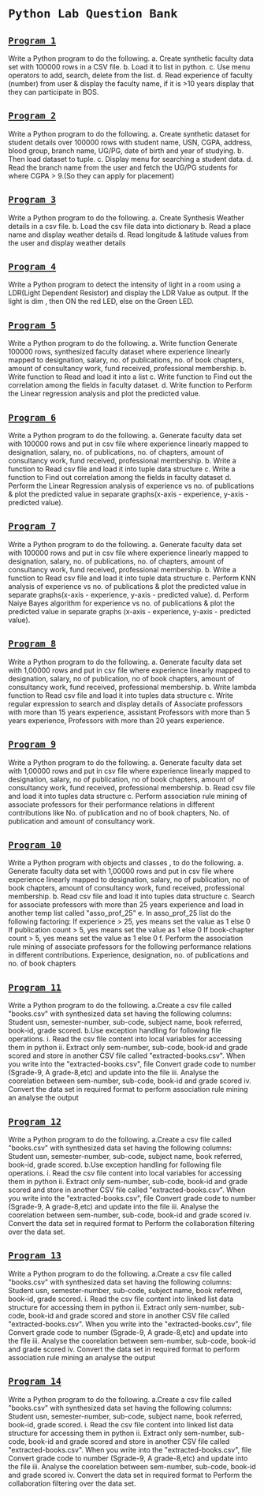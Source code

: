 # `Python Lab Question Bank`

## [`Program 1`](program1.py)

Write a Python program to do the following.
a. Create synthetic faculty data set with 100000 rows in a CSV file. 
b. Load it to list in python. 
c. Use menu operators to add, search, delete from the list. 
d. Read experience of faculty (number) from user & display the faculty name, if it is >10 years display that they can participate in BOS.

## [`Program 2`](program2.py)

Write a Python program to do the following.
a. Create synthetic dataset for student details over 100000 rows with student name, USN, CGPA, address, blood group, branch name, UG/PG, date of birth and year of studying. 
b. Then load dataset to tuple. 
c. Display menu for searching a student data. 
d. Read the branch name from the user and fetch the UG/PG students for where CGPA > 9.(So they can apply for placement)

## [`Program 3`](program3.py)

Write a Python program to do the following.
a. Create Synthesis Weather details in a csv file. 
b. Load the csv file data into dictionary
b. Read a place name and display weather details
d. Read longitude & latitude values from the user and display weather details 

## [`Program 4`](program4.py)

Write a Python program to detect the intensity of light in a room using a LDR(Light Dependent Resistor) and display the LDR Value as output. If the light is dim , then ON the red LED, else on the Green LED.

## [`Program 5`]()

Write a Python program to do the following.
a. Write function Generate 100000 rows, synthesized faculty dataset where experience linearly mapped to designation, salary, no. of publications, no. of book chapters, amount of consultancy work, fund received, professional membership.
b. Write function to  Read and load it into a list
c. Write function to Find out the correlation among the fields in faculty dataset.
d. Write function to Perform the Linear regression analysis and plot the predicted value.

## [`Program 6`]()

Write a Python program to do the following.
a. Generate faculty data set with 100000 rows and put in csv file  where experience linearly mapped to designation, salary, no. of publications, no. of chapters, amount of consultancy work, fund received, professional membership.
b. Write a function to Read csv file and load it into tuple  data structure
c. Write a function to Find out correlation among the fields in faculty dataset
d. Perform the Linear Regression analysis of experience vs no. of publications & plot the predicted value in separate graphs(x-axis - experience, y-axis - predicted value).

## [`Program 7`]()

Write a Python program to do the following.
a. Generate faculty data set with 100000 rows and put in csv file  where experience linearly mapped to designation, salary, no. of publications, no. of chapters, amount of consultancy work, fund received, professional membership.
b. Write a function to Read csv file and load it into tuple  data structure
c. Perform KNN analysis of experience vs no. of publications & plot the predicted value in separate graphs(x-axis - experience, y-axis - predicted value).
d. Perform Naiye Bayes algorithm for experience vs no. of publications & plot the predicted value in separate graphs (x-axis - experience, y-axis - predicted value).

## [`Program 8`]()

Write a Python program to do the following.
a. Generate faculty data set with 1,00000 rows and put in csv file where experience linearly mapped to designation, salary, no of publication, no of book chapters, amount of consultancy work, fund received, professional membership.
b. Write lambda function to Read csv file and load it into tuples data structure
c. Write  regular expression to search and display details of Associate professors with more than 15 years experience, assistant Professors with more than 5 years experience, Professors with more than 20 years experience.

## [`Program 9`]()

Write a Python program to do the following.
a.	Generate faculty data set with 1,00000 rows and put in csv file where experience linearly mapped to designation, salary, no of publication, no of book chapters, amount of consultancy work, fund received, professional membership.
b.	Read csv file and load it into tuples data structure
c.	Perform association rule mining of associate professors for their performance relations in different contributions like No. of publication and no of book chapters, No. of publication and amount of consultancy work.

## [`Program 10`]()

Write a Python program with objects and classes , to do the following.
a. Generate faculty data set with 1,00000 rows and put in csv file where experience linearly mapped to designation, salary, no of publication, no of book chapters, amount of consultancy work, fund received, professional membership.
b. Read csv file and load it into tuples data structure
c. Search for associate professors with more than 25 years experience and load in another temp list called "asso_prof_25"
e. In asso_prof_25 list do the following factoring:
If experience > 25, yes means set the value as 1 else 0
If publication count > 5, yes means set the value as 1 else 0
If book-chapter count > 5, yes means set the value as 1 else 0
f. Perform the association rule mining of associate professors for the following performance relations in different contributions.
Experience, designation, no. of publications and no. of book chapters

## [`Program 11`]()

Write a Python program to do the following.
a.Create a csv file called "books.csv" with synthesized data set having the following columns: Student usn, semester-number, sub-code, subject name, book referred, book-id, grade scored.
b.Use exception handling for following file operations.
     i. Read the csv file content into local variables for accessing them in python
     ii. Extract only sem-number, sub-code, book-id and grade scored and store in another CSV file called "extracted-books.csv".
     When you write into the "extracted-books.csv", file Convert grade code to number (Sgrade-9, A grade-8,etc) and update into the file
     iii. Analyse the coorelation between sem-number, sub-code, book-id and grade scored
     iv. Convert the data set in required format to perform association rule mining an analyse the output     

## [`Program 12`]()

Write a Python program to do the following.
a.Create a csv file called "books.csv" with synthesized data set having the following columns: Student usn, semester-number, sub-code, subject name, book referred, book-id, grade scored.
b.Use exception handling for following file operations.
     i. Read the csv file content into local variables for accessing them in python
     ii. Extract only sem-number, sub-code, book-id and grade scored and store in another CSV file called "extracted-books.csv".
     When you write into the "extracted-books.csv", file Convert grade code to number (Sgrade-9, A grade-8,etc) and update into the file
     iii. Analyse the coorelation between sem-number, sub-code, book-id and grade scored
     iv. Convert the data set in required format to Perform the collaboration filtering over the data set.

## [`Program 13`]()

Write a Python program to do the following.
a.Create a csv file called "books.csv" with synthesized data set having the following columns: Student usn, semester-number, sub-code, subject name, book referred, book-id, grade scored.
     i. Read the csv file content into linked list data structure for accessing them in python
     ii. Extract only sem-number, sub-code, book-id and grade scored and store in another CSV file called "extracted-books.csv".
     When you write into the "extracted-books.csv", file Convert grade code to number (Sgrade-9, A grade-8,etc) and update into the file
     iii. Analyse the coorelation between sem-number, sub-code, book-id and grade scored
     iv. Convert the data set in required format to perform association rule mining an analyse the output

## [`Program 14`]()

Write a Python program to do the following.
a.Create a csv file called "books.csv" with synthesized data set having the following columns: Student usn, semester-number, sub-code, subject name, book referred, book-id, grade scored.
     i. Read the csv file content into linked list data structure for accessing them in python
     ii. Extract only sem-number, sub-code, book-id and grade scored and store in another CSV file called "extracted-books.csv".
     When you write into the "extracted-books.csv", file Convert grade code to number (Sgrade-9, A grade-8,etc) and update into the file
     iii. Analyse the coorelation between sem-number, sub-code, book-id and grade scored
     iv. Convert the data set in required format to Perform the collaboration filtering over the data set.
